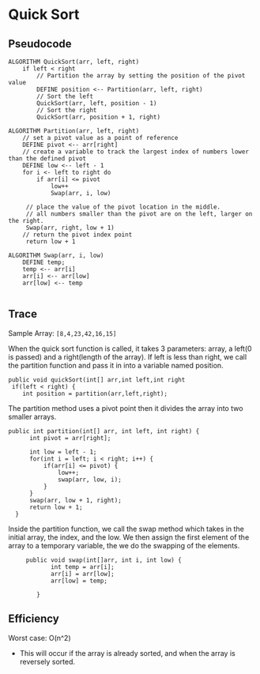 # Quick Sort

## Pseudocode

```
ALGORITHM QuickSort(arr, left, right)
    if left < right
        // Partition the array by setting the position of the pivot value 
        DEFINE position <-- Partition(arr, left, right)
        // Sort the left
        QuickSort(arr, left, position - 1)
        // Sort the right
        QuickSort(arr, position + 1, right)

ALGORITHM Partition(arr, left, right)
    // set a pivot value as a point of reference
    DEFINE pivot <-- arr[right]
    // create a variable to track the largest index of numbers lower than the defined pivot
    DEFINE low <-- left - 1
    for i <- left to right do
        if arr[i] <= pivot
            low++
            Swap(arr, i, low)

     // place the value of the pivot location in the middle.
     // all numbers smaller than the pivot are on the left, larger on the right. 
     Swap(arr, right, low + 1)
    // return the pivot index point
     return low + 1

ALGORITHM Swap(arr, i, low)
    DEFINE temp;
    temp <-- arr[i]
    arr[i] <-- arr[low]
    arr[low] <-- temp
	
```

## Trace 
Sample Array: `[8,4,23,42,16,15]`

When the quick sort function is called, it takes 3 parameters: array, a left(0 is passed) and a right(length of the array).
If left is less than right, we call the partition function and pass it in into a variable named position.
 
    public void quickSort(int[] arr,int left,int right
     if(left < right) {
        int position = partition(arr,left,right);
    
  
The partition method uses a pivot point then it divides the array into two smaller arrays.

    public int partition(int[] arr, int left, int right) {
          int pivot = arr[right];
  
          int low = left - 1;
          for(int i = left; i < right; i++) {
              if(arr[i] <= pivot) {
                  low++;
                  swap(arr, low, i);
              }
          }
          swap(arr, low + 1, right);
          return low + 1;
      }
      
Inside the partition function, we call the swap method which takes in the initial array, the index, and the low. We then assign the first element of the array to a temporary variable, the we do the swapping of the elements.

         public void swap(int[]arr, int i, int low) {
                int temp = arr[i];
                arr[i] = arr[low];
                arr[low] = temp;
        
            }


## Efficiency
Worst case: O(n^2)
    
   * This will occur if the array is already sorted, and when the array is reversely sorted.
   